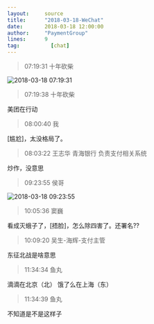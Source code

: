 ```yaml
---
layout:     source 
title:      "2018-03-18-WeChat"
date:       2018-03-18 12:00:00
author:     "PaymentGroup"
lines:      9 
tag:		  [chat]
---
```

> 07:19:31  十年砍柴  
   
![2018-03-18 07:19:31](http://static.cocolian.org/img/20180318_071931.png) 
   
> 07:19:38  十年砍柴  
   
美团在行动  
   
> 08:00:40  我  
   
[尴尬]，太没格局了。  
   
> 08:03:22  王志华 青海银行 负责支付相关系统  
   
炒作，没意思  
   
> 09:23:55  侯哥  
   
![2018-03-18 09:23:55](http://static.cocolian.org/img/20180318_092355.png) 
   
> 10:05:36  窦巍  
   
看成灭蛾子了，[捂脸]，怎么除四害了。还署名??  
   
> 10:09:20  吴生-海辉-支付主管  
   
东征北战是啥意思  
   
> 11:34:34  鱼丸  
   
滴滴在北京（北） 饿了么在上海（东）   
   
> 11:34:39  鱼丸  
   
不知道是不是这样子  
   
